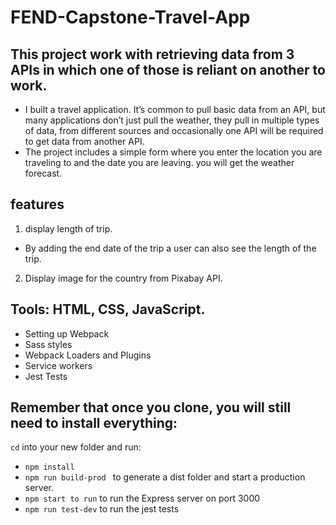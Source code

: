 
# FEND-Capstone-Travel-App


## This project work with retrieving data from 3 APIs in which one of those is reliant on another to work. 
- I built a travel application. It’s common to pull basic data from an API, but many applications don’t just pull the weather, they pull in multiple types of data, from different sources and occasionally one API will be required to get data from another API.
- The project includes a simple form where you enter the location you are traveling to and the date you are leaving.  you will get the weather forecast. 

## features
1. display length of trip.
  - By adding the end date of the trip a user can also see the length of the trip.
2. Display image for the country from Pixabay API.


## Tools: HTML, CSS, JavaScript.
- Setting up Webpack
- Sass styles
- Webpack Loaders and Plugins
- Service workers
- Jest Tests

## Remember that once you clone, you will still need to install everything:
`cd` into your new folder and run:
- `npm install`
- `npm run build-prod ` to generate a dist folder and start a production server.
- `npm start to run` to run the Express server on port 3000
- `npm run test-dev` to run the jest tests 



